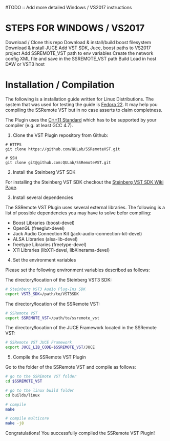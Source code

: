 #TODO :: Add more detailed Windows / VS2017 instructions

# STEPS FOR WINDOWS / VS2017
Download / Clone this repo
Download & install/build boost filesystem
Download & install JUCE
Add VST SDK, Juce, boost paths to VS2017 project
Add SSREMOTE_VST path to env variables
Create the network config XML file and save in the SSREMOTE_VST path
Build
Load in host DAW or VST3 host



# Installation / Compilation

The following is a installation guide written for Linux Distributions. The system that was used for testing the guide is [Fedora 22](https://start.fedoraproject.org/). It may help you compiling the SSRemote VST but in no case asserts to claim completness.

The Plugin uses the [C++11 Standard](https://en.wikipedia.org/wiki/C%2B%2B11) which has to be supported by your compiler (e.g. at least GCC 4.7). 

1. Clone the VST Plugin repository from Github:

  ```shell
  # HTTPS
  git clone https://github.com/QULab/SSRemoteVST.git

  # SSH
  git clone git@github.com:QULab/SSRemoteVST.git
  ```
2. Install the Steinberg VST SDK
  
  For installing the Steinberg VST SDK checkout the [Steinberg VST SDK Wiki Page](https://github.com/QULab/SSRemoteVST/wiki/Steinberg-VST).

3. Install several dependencies 

  The SSRemote VST Plugin uses several external libraries. The following is a list of possible dependencies you may have to solve befor compiling:

  * Boost Libraries (boost-devel)
  * OpenGL (freeglut-devel)
  * Jack Audio Connection Kit (jack-audio-connection-kit-devel)
  * ALSA Libraries (alsa-lib-devel)
  * freetype Libraries (freetype-devel)
  * X11 Libraries (libX11-devel, libXinerama-devel)

4. Set the environment variables

  Please set the following environment variables described as follows:

  The directory/location of the Steinberg VST3 SDK:
  
  ```bash
  # Steinberg VST3 Audio Plug-Ins SDK
  export VST3_SDK=/path/to/VST3SDK
  ```

  The directory/location of the SSRemote VST:

  ```bash
  # SSRemote VST
  export SSREMOTE_VST=/path/to/ssremote_vst
  ```

  The directory/location of the JUCE Framework located in the SSRemote VST:
  
  ```bash
  # SSRemote VST JUCE Framework
  export JUCE_LIB_CODE=$SSREMOTE_VST/JUCE
  ```

5. Compile the SSRemote VST Plugin

  Go to the folder of the SSRemote VST and compile as follows:

  ```bash
  # go to the SSREmote VST folder
  cd $SSREMOTE_VST

  # go to the linux build folder
  cd builds/linux

  # compile
  make

  # compile multicore
  make -j8
  ```
  
Congratulations! You successfully compiled the SSRemote VST Plugin!
